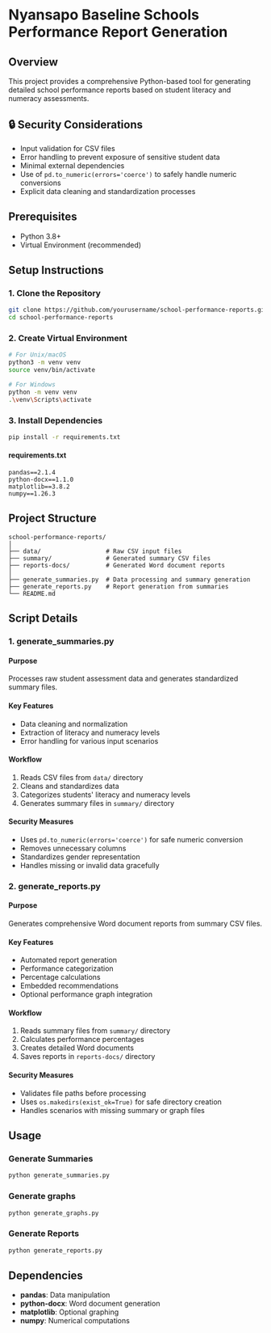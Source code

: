 # Nyansapo Baseline Schools Performance Report Generation

## Overview

This project provides a comprehensive Python-based tool for generating detailed school performance reports based on student literacy and numeracy assessments.

## 🔒 Security Considerations

- Input validation for CSV files
- Error handling to prevent exposure of sensitive student data
- Minimal external dependencies
- Use of `pd.to_numeric(errors='coerce')` to safely handle numeric conversions
- Explicit data cleaning and standardization processes

## Prerequisites

- Python 3.8+
- Virtual Environment (recommended)

## Setup Instructions

### 1. Clone the Repository

```bash
git clone https://github.com/yourusername/school-performance-reports.git
cd school-performance-reports
```

### 2. Create Virtual Environment

```bash
# For Unix/macOS
python3 -m venv venv
source venv/bin/activate

# For Windows
python -m venv venv
.\venv\Scripts\activate
```

### 3. Install Dependencies

```bash
pip install -r requirements.txt
```

#### requirements.txt

```
pandas==2.1.4
python-docx==1.1.0
matplotlib==3.8.2
numpy==1.26.3
```

## Project Structure

```
school-performance-reports/
│
├── data/                  # Raw CSV input files
├── summary/               # Generated summary CSV files
├── reports-docs/          # Generated Word document reports
│
├── generate_summaries.py  # Data processing and summary generation
├── generate_reports.py    # Report generation from summaries
└── README.md
```

## Script Details

### 1. generate_summaries.py

#### Purpose

Processes raw student assessment data and generates standardized summary files.

#### Key Features

- Data cleaning and normalization
- Extraction of literacy and numeracy levels
- Error handling for various input scenarios

#### Workflow

1. Reads CSV files from `data/` directory
2. Cleans and standardizes data
3. Categorizes students' literacy and numeracy levels
4. Generates summary files in `summary/` directory

#### Security Measures

- Uses `pd.to_numeric(errors='coerce')` for safe numeric conversion
- Removes unnecessary columns
- Standardizes gender representation
- Handles missing or invalid data gracefully

### 2. generate_reports.py

#### Purpose

Generates comprehensive Word document reports from summary CSV files.

#### Key Features

- Automated report generation
- Performance categorization
- Percentage calculations
- Embedded recommendations
- Optional performance graph integration

#### Workflow

1. Reads summary files from `summary/` directory
2. Calculates performance percentages
3. Creates detailed Word documents
4. Saves reports in `reports-docs/` directory

#### Security Measures

- Validates file paths before processing
- Uses `os.makedirs(exist_ok=True)` for safe directory creation
- Handles scenarios with missing summary or graph files

## Usage

### Generate Summaries

```bash
python generate_summaries.py
```

### Generate graphs

```bash
python generate_graphs.py
```

### Generate Reports

```bash
python generate_reports.py
```

## Dependencies

- **pandas**: Data manipulation
- **python-docx**: Word document generation
- **matplotlib**: Optional graphing
- **numpy**: Numerical computations
